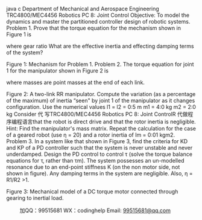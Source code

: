 java c
Department of Mechanical and Aerospace Engineering 
TRC4800/MEC4456 Robotics 
PC 8: Joint Control
Objective: To model the dynamics and master the partitioned controller design of robotic systems.
Problem 1. Prove that the torque equation for the mechanism shown in Figure 1 is

where gear ratio 
What are the effective inertia and effecting damping terms of the system?

Figure 1: Mechanism for Problem 1.
Problem 2. The torque equation for joint 1 for the manipulator shown in Figure 2 is

where masses are point masses at the end of each link.

Figure 2: A two-link RR manipulator.
Compute the variation (as a percentage of the maximum) of inertia “seen" by joint 1 of the manipulator as it changes configuration. Use the numerical values
l1 = l2 = 0:5 m m1 = 4:0 kg                        m2 = 2:0 kg
Consider 代 写TRC4800/MEC4456 Robotics PC 8: Joint ControlR
代做程序编程语言that the robot is direct drive and that the rotor inertia is negligible.
Hint: Find the manipulator's mass matrix.
Repeat the calculation for the case of a geared robot (use η = 20) and a rotor inertia of Im = 0:01 kgm2.
Problem 3. In a system like that shown in Figure 3, find the criteria for KD and KP of a PD controller such that the system is never unstable and never underdamped. Design the PD control to control τ (solve the torque balance equations for τ, rather than τm).
The system possesses an un-modelled resonance due to an end-point stiffness K (on the non motor side, not shown in figure). Any damping terms in the system are negligible. Also, η = R1/R2 >1.

Figure 3: Mechanical model of a DC torque motor connected through gearing to inertial load.











         
加QQ：99515681  WX：codinghelp  Email: 99515681@qq.com
